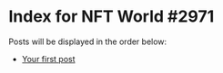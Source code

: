 # Index for NFT World #2971
Posts will be displayed in the order below:

- [Your first post](./001-first.md)

